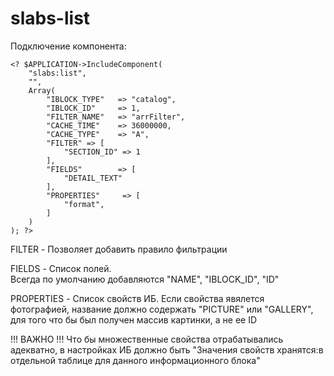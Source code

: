 # slabs-list
Подключение компонента:
```
<? $APPLICATION->IncludeComponent(
    "slabs:list",
    "",
    Array(
        "IBLOCK_TYPE"   => "catalog",
        "IBLOCK_ID"     => 1,
        "FILTER_NAME"   => "arrFilter",
        "CACHE_TIME"    => 36000000,
        "CACHE_TYPE"    => "A",
        "FILTER" => [
            "SECTION_ID" => 1
        ],
        "FIELDS"        => [
            "DETAIL_TEXT"
        ],
        "PROPERTIES"     => [
            "format",
        ]
    )
); ?>
```
FILTER - Позволяет добавить правило фильтрации

FIELDS -  Список полей.    
Всегда по умолчанию добавляются "NAME", "IBLOCK_ID", "ID"

PROPERTIES - Список свойств ИБ.
Если свойства явялется фотографией, название должно содержать "PICTURE" или "GALLERY", 
для того что бы был получен массив картинки, а не ее ID 

!!! ВАЖНО !!!
Что бы множественные свойства отрабатывались адекватно, в настройках ИБ должно быть "Значения свойств хранятся:в отдельной таблице для данного информационного блока"